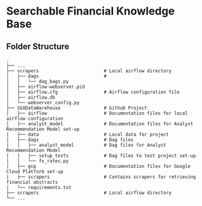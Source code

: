# Searchable Financial Knowledge Base

## Folder Structure
    .
    ├── ...
    ├── scrapers                        # Local airflow directory
    │   ├── dags                        # 
    |   │   └── dag_bags.py     
    │   ├── airflow-webserver.pid 
    │   ├── airflow.cfg                 # Airflow configuration file
    │   ├── airflow.db 
    │   └── webserver_config.py                
    ├── SGXDataWarehouse                # Github Project
    │   ├── airflow                     # Documentation files for local airflow configuration
    │   ├── analyst_model               # Documentation files for Analyst Recommendation Model set-up
    |   ├── data                        # Local data for project
    |   ├── dags                        # Dag files
    |   │   ├── analyst_model           # Dag files for Analyst Recommendation Model
    |   |   ├── setup_tests             # Dag files to test project set-up
    |   |   └── fx_rates.py 
    |   ├── gcp                         # Documentation files for Google Cloud Platform set-up
    |   ├── scrapers                    # Contains scrapers for retrieving financial abstracts
    │   └── requirements.txt
    ├── scrapers                        # Local airflow directory
    └── ...
